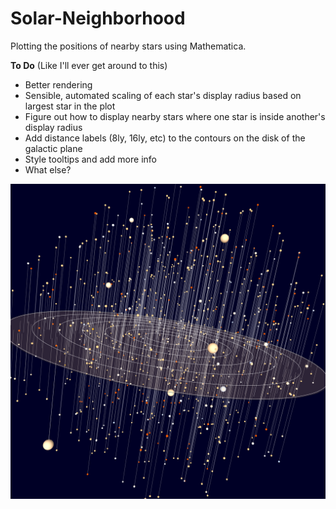 # Solar-Neighborhood
Plotting the positions of nearby stars using Mathematica.

**To Do** (Like I'll ever get around to this)
* Better rendering
* Sensible, automated scaling of each star's display radius based on largest star in the plot
* Figure out how to display nearby stars where one star is inside another's display radius
* Add distance labels (8ly, 16ly, etc) to the contours on the disk of the galactic plane
* Style tooltips and add more info
* What else?

![The 1,000 stars nearest to the sun.](https://github.com/mcnees/Solar-Neighborhood/blob/master/1000neareststars.png)

